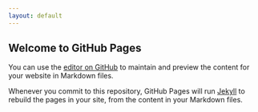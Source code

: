 ```yaml
---
layout: default
---
```


## Welcome to GitHub Pages

You can use the [editor on GitHub](https://github.com/therealdoug/therealdoug.github.io/edit/master/index.md) to maintain and preview the content for your website in Markdown files.

Whenever you commit to this repository, GitHub Pages will run [Jekyll](https://jekyllrb.com/) to rebuild the pages in your site, from the content in your Markdown files.
